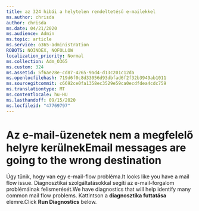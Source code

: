 ```yaml
---
title: az 324 hibái a helytelen rendeltetésű e-mailekkel
ms.author: chrisda
author: chrisda
ms.date: 04/21/2020
ms.audience: Admin
ms.topic: article
ms.service: o365-administration
ROBOTS: NOINDEX, NOFOLLOW
localization_priority: Normal
ms.collection: Adm_O365
ms.custom: 324
ms.assetid: 5f6ae28e-cd87-4265-9ad4-d13c201c12da
ms.openlocfilehash: 719d6f0c8d33056d93dbfad6f2f32b3949ab1011
ms.sourcegitcommit: c6692ce0fa1358ec3529e59ca0ecdfdea4cdc759
ms.translationtype: MT
ms.contentlocale: hu-HU
ms.lasthandoff: 09/15/2020
ms.locfileid: "47769797"
---
```

# <a name="email-messages-are-going-to-the-wrong-destination"></a><span data-ttu-id="bd8cc-102">Az e-mail-üzenetek nem a megfelelő helyre kerülnek</span><span class="sxs-lookup"><span data-stu-id="bd8cc-102">Email messages are going to the wrong destination</span></span>

<span data-ttu-id="bd8cc-103">Úgy tűnik, hogy van egy e-mail-flow probléma.</span><span class="sxs-lookup"><span data-stu-id="bd8cc-103">It looks like you have a mail flow issue.</span></span> <span data-ttu-id="bd8cc-104">Diagnosztikai szolgáltatásokkal segíti az e-mail-forgalom problémáinak felismerését.</span><span class="sxs-lookup"><span data-stu-id="bd8cc-104">We have diagnostics that will help identify many common mail flow problems.</span></span> <span data-ttu-id="bd8cc-105">Kattintson a **diagnosztika futtatása** elemre.</span><span class="sxs-lookup"><span data-stu-id="bd8cc-105">Click **Run Diagnostics** below.</span></span>
